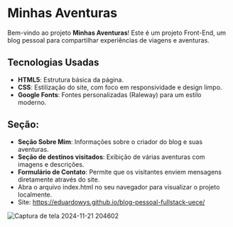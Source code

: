 # Minhas Aventuras

Bem-vindo ao projeto **Minhas Aventuras**! Este é um projeto Front-End, um blog pessoal para compartilhar experiências de viagens e aventuras.
## Tecnologias Usadas

- **HTML5**: Estrutura básica da página.
- **CSS**: Estilização do site, com foco em responsividade e design limpo.
- **Google Fonts**: Fontes personalizadas (Raleway) para um estilo moderno.

## Seção:

- **Seção Sobre Mim**: Informações sobre o criador do blog e suas aventuras.
- **Seção de destinos visitados**: Exibição de várias aventuras com imagens e descrições.
- **Formulário de Contato**: Permite que os visitantes enviem mensagens diretamente através do site.
- Abra o arquivo index.html no seu navegador para visualizar o projeto localmente.
- Site: https://eduardowys.github.io/blog-pessoal-fullstack-uece/


![Captura de tela 2024-11-21 204602](https://github.com/user-attachments/assets/19a6a113-1422-46b7-896a-cff117160cb2)
